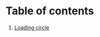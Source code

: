 # Table of contents

1. [Loading circle](https://raw.githack.com/pagebase/Web-Modules/refs/heads/main/Loader.html)
